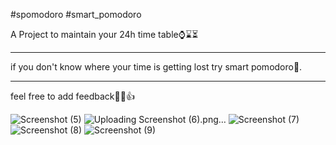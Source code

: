 #spomodoro
#smart_pomodoro

A Project to maintain your 24h time table⌚⌛⏳

----------------------
if you don't know where your time is getting lost try smart pomodoro👏.


---------------------------------------------------------------------
feel free to add feedback🤑👑👍


![Screenshot (5)](https://user-images.githubusercontent.com/73701802/142753269-4b87911d-5cfc-4e7c-9599-b2c027d47be3.png)
![Uploading Screenshot (6).png…]()
![Screenshot (7)](https://user-images.githubusercontent.com/73701802/142753275-5839bdbc-3f61-45ef-9f2a-0f7734e0a655.png)
![Screenshot (8)](https://user-images.githubusercontent.com/73701802/142753278-6513fec4-e52d-4a90-926b-3e9cdb4b0213.png)
![Screenshot (9)](https://user-images.githubusercontent.com/73701802/142753280-43b77c9a-e1bf-4916-953b-5572e589e148.png)
